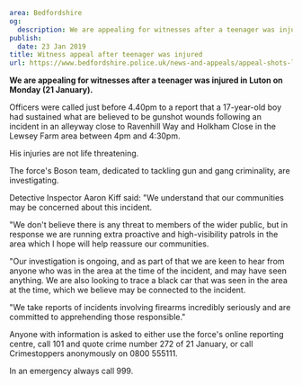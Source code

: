 ```yaml
area: Bedfordshire
og:
  description: We are appealing for witnesses after a teenager was injured in Luton on Monday (21 January).
publish:
  date: 23 Jan 2019
title: Witness appeal after teenager was injured
url: https://www.bedfordshire.police.uk/news-and-appeals/appeal-shots-luton-jan19
```

**We are appealing for witnesses after a teenager was injured in Luton on Monday (21 January).**

Officers were called just before 4.40pm to a report that a 17-year-old boy had sustained what are believed to be gunshot wounds following an incident in an alleyway close to Ravenhill Way and Holkham Close in the Lewsey Farm area between 4pm and 4:30pm.

His injuries are not life threatening.

The force's Boson team, dedicated to tackling gun and gang criminality, are investigating.

Detective Inspector Aaron Kiff said: "We understand that our communities may be concerned about this incident.

"We don't believe there is any threat to members of the wider public, but in response we are running extra proactive and high-visibility patrols in the area which I hope will help reassure our communities.

"Our investigation is ongoing, and as part of that we are keen to hear from anyone who was in the area at the time of the incident, and may have seen anything. We are also looking to trace a black car that was seen in the area at the time, which we believe may be connected to the incident.

"We take reports of incidents involving firearms incredibly seriously and are committed to apprehending those responsible."

Anyone with information is asked to either use the force's online reporting centre, call 101 and quote crime number 272 of 21 January, or call Crimestoppers anonymously on 0800 555111.

In an emergency always call 999.

